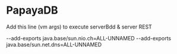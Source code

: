 # PapayaDB

Add this line (vm args) to execute serverBdd & server REST

--add-exports java.base/sun.nio.ch=ALL-UNNAMED
--add-exports java.base/sun.net.dns=ALL-UNNAMED

